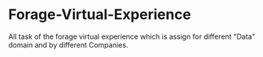 # Forage-Virtual-Experience
All task of the forage virtual experience which is assign for different "Data" domain and by different Companies.
